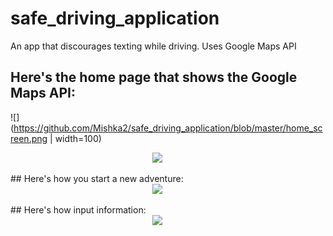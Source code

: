 # safe_driving_application
An app that discourages texting while driving. Uses Google Maps API

## Here's the home page that shows the Google Maps API: 

![](https://github.com/Mishka2/safe_driving_application/blob/master/home_screen.png | width=100)

<div style="  display: block; margin-left: auto; margin-right: auto; width: 10%;"><img src="https://github.com/Mishka2/safe_driving_application/blob/master/home_screen.png" /></div>



<br>
## Here's how you start a new adventure: 

<div style="  display: block; margin-left: auto; margin-right: auto; width: 10%;"><img src="https://github.com/Mishka2/safe_driving_application/blob/master/start.png" /></div>

<br>
## Here's how input information: 

<div style="  display: block; margin-left: auto; margin-right: auto; width: 10%;"><img src="https://github.com/Mishka2/safe_driving_application/blob/master/info_input.png" /></div>
